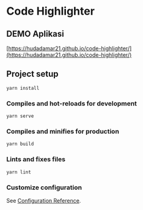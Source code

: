 # Code Highlighter

## DEMO Aplikasi
[https://hudadamar21.github.io/code-highlighter/](https://hudadamar21.github.io/code-highlighter/)

## Project setup
```
yarn install
```

### Compiles and hot-reloads for development
```
yarn serve
```

### Compiles and minifies for production
```
yarn build
```

### Lints and fixes files
```
yarn lint
```

### Customize configuration
See [Configuration Reference](https://cli.vuejs.org/config/).
